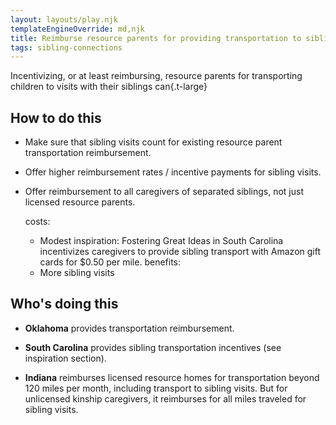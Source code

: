 ```yaml
---
layout: layouts/play.njk
templateEngineOverride: md,njk
title: Reimburse resource parents for providing transportation to sibling visits
tags: sibling-connections
---
```


Incentivizing, or at least reimbursing, resource parents for transporting children to visits with their siblings can{.t-large}

## How to do this

* Make sure that sibling visits count for existing resource parent transportation reimbursement.

* Offer higher reimbursement rates / incentive payments for sibling visits.

* Offer reimbursement to all caregivers of separated siblings, not just licensed resource parents.

  costs:
    - Modest
  inspiration: Fostering Great Ideas in South Carolina incentivizes caregivers to provide sibling transport with Amazon gift cards for $0.50 per mile.
  benefits:
    - More sibling visits

## Who's doing this

* **Oklahoma** provides transportation reimbursement.

* **South Carolina** provides sibling transportation incentives (see inspiration section).

* **Indiana** reimburses licensed resource homes for transportation beyond 120 miles per month, including transport to sibling visits. But for unlicensed kinship caregivers, it reimburses for all miles traveled for sibling visits.